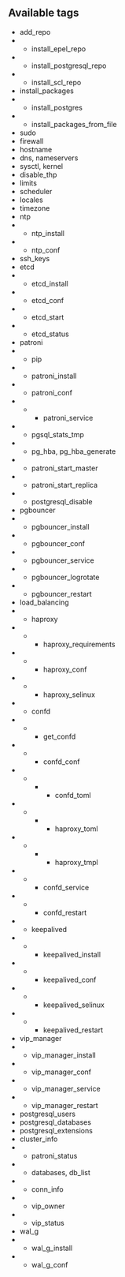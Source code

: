 
## Available tags

- add_repo
- - install_epel_repo
- - install_postgresql_repo
- - install_scl_repo
- install_packages
- - install_postgres
- - install_packages_from_file
- sudo
- firewall
- hostname
- dns, nameservers
- sysctl, kernel
- disable_thp
- limits
- scheduler
- locales
- timezone
- ntp
- - ntp_install
- - ntp_conf
- ssh_keys
- etcd
- - etcd_install
- - etcd_conf
- - etcd_start
- - etcd_status
- patroni
- - pip
- - patroni_install
- - patroni_conf
- - - patroni_service
- - pgsql_stats_tmp
- - pg_hba, pg_hba_generate
- - patroni_start_master
- - patroni_start_replica
- - postgresql_disable
- pgbouncer
- - pgbouncer_install
- - pgbouncer_conf
- - pgbouncer_service
- - pgbouncer_logrotate
- - pgbouncer_restart
- load_balancing
- - haproxy
- - - haproxy_requirements
- - - haproxy_conf
- - - haproxy_selinux
- - confd
- - - get_confd
- - - confd_conf
- - - - confd_toml
- - - - haproxy_toml
- - - - haproxy_tmpl
- - - confd_service
- - - confd_restart
- - keepalived
- - - keepalived_install
- - - keepalived_conf
- - - keepalived_selinux
- - - keepalived_restart
- vip_manager
- - vip_manager_install
- - vip_manager_conf
- - vip_manager_service
- - vip_manager_restart
- postgresql_users
- postgresql_databases
- postgresql_extensions
- cluster_info
- - patroni_status
- - databases, db_list
- - conn_info
- - vip_owner
- - vip_status
- wal_g
- - wal_g_install
- - wal_g_conf
